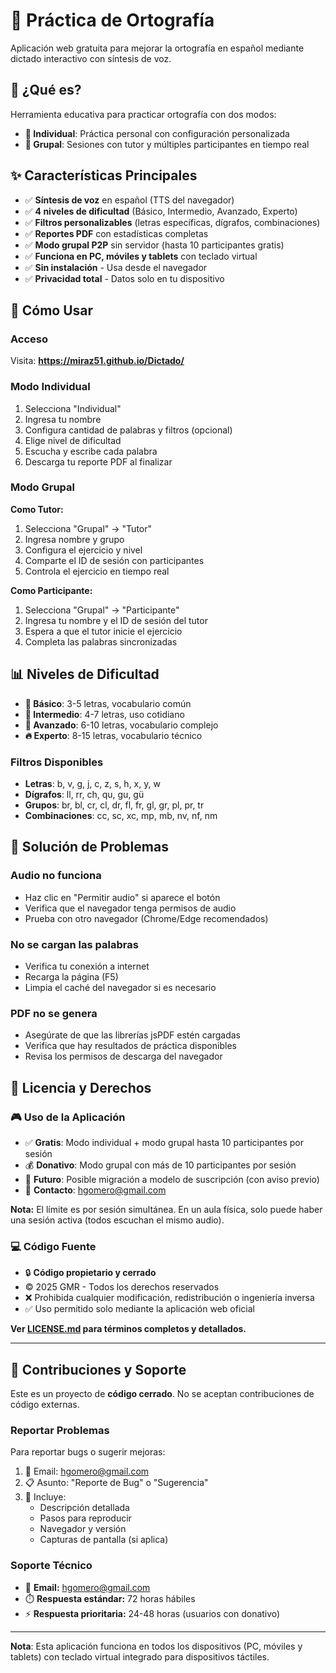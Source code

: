 # 📝 Práctica de Ortografía

Aplicación web gratuita para mejorar la ortografía en español mediante dictado interactivo con síntesis de voz.

## 🎯 ¿Qué es?

Herramienta educativa para practicar ortografía con dos modos:
- **👤 Individual**: Práctica personal con configuración personalizada
- **👥 Grupal**: Sesiones con tutor y múltiples participantes en tiempo real

## ✨ Características Principales

- ✅ **Síntesis de voz** en español (TTS del navegador)
- ✅ **4 niveles de dificultad** (Básico, Intermedio, Avanzado, Experto)
- ✅ **Filtros personalizables** (letras específicas, dígrafos, combinaciones)
- ✅ **Reportes PDF** con estadísticas completas
- ✅ **Modo grupal P2P** sin servidor (hasta 10 participantes gratis)
- ✅ **Funciona en PC, móviles y tablets** con teclado virtual
- ✅ **Sin instalación** - Usa desde el navegador
- ✅ **Privacidad total** - Datos solo en tu dispositivo

## 🚀 Cómo Usar

### Acceso
Visita: **https://miraz51.github.io/Dictado/**

### Modo Individual
1. Selecciona "Individual"
2. Ingresa tu nombre
3. Configura cantidad de palabras y filtros (opcional)
4. Elige nivel de dificultad
5. Escucha y escribe cada palabra
6. Descarga tu reporte PDF al finalizar

### Modo Grupal
**Como Tutor:**
1. Selecciona "Grupal" → "Tutor"
2. Ingresa nombre y grupo
3. Configura el ejercicio y nivel
4. Comparte el ID de sesión con participantes
5. Controla el ejercicio en tiempo real

**Como Participante:**
1. Selecciona "Grupal" → "Participante"
2. Ingresa tu nombre y el ID de sesión del tutor
3. Espera a que el tutor inicie el ejercicio
4. Completa las palabras sincronizadas

## 📊 Niveles de Dificultad

- **🌱 Básico**: 3-5 letras, vocabulario común
- **🌿 Intermedio**: 4-7 letras, uso cotidiano  
- **🌳 Avanzado**: 6-10 letras, vocabulario complejo
- **🔥 Experto**: 8-15 letras, vocabulario técnico

### Filtros Disponibles
- **Letras**: b, v, g, j, c, z, s, h, x, y, w
- **Dígrafos**: ll, rr, ch, qu, gu, gü
- **Grupos**: br, bl, cr, cl, dr, fl, fr, gl, gr, pl, pr, tr
- **Combinaciones**: cc, sc, xc, mp, mb, nv, nf, nm

## 🐛 Solución de Problemas

### Audio no funciona
- Haz clic en "Permitir audio" si aparece el botón
- Verifica que el navegador tenga permisos de audio
- Prueba con otro navegador (Chrome/Edge recomendados)

### No se cargan las palabras
- Verifica tu conexión a internet
- Recarga la página (F5)
- Limpia el caché del navegador si es necesario

### PDF no se genera
- Asegúrate de que las librerías jsPDF estén cargadas
- Verifica que hay resultados de práctica disponibles
- Revisa los permisos de descarga del navegador

## 📜 Licencia y Derechos

### 🎮 Uso de la Aplicación
- ✅ **Gratis**: Modo individual + modo grupal hasta 10 participantes por sesión
- 💰 **Donativo**: Modo grupal con más de 10 participantes por sesión
- 🔮 **Futuro**: Posible migración a modelo de suscripción (con aviso previo)
- 📧 **Contacto**: hgomero@gmail.com

**Nota:** El límite es por sesión simultánea. En un aula física, solo puede haber una sesión activa (todos escuchan el mismo audio).

### 💻 Código Fuente
- 🔒 **Código propietario y cerrado**
- © 2025 GMR - Todos los derechos reservados
- ❌ Prohibida cualquier modificación, redistribución o ingeniería inversa
- ✅ Uso permitido solo mediante la aplicación web oficial

**Ver [LICENSE.md](LICENSE.md) para términos completos y detallados.**

---

## 🤝 Contribuciones y Soporte

Este es un proyecto de **código cerrado**. No se aceptan contribuciones de código externas.

### Reportar Problemas
Para reportar bugs o sugerir mejoras:
1. 📧 Email: hgomero@gmail.com
2. 📋 Asunto: "Reporte de Bug" o "Sugerencia"
3. 📝 Incluye:
   - Descripción detallada
   - Pasos para reproducir
   - Navegador y versión
   - Capturas de pantalla (si aplica)

### Soporte Técnico
- 📧 **Email:** hgomero@gmail.com
- ⏱️ **Respuesta estándar:** 72 horas hábiles
- ⚡ **Respuesta prioritaria:** 24-48 horas (usuarios con donativo)

---

**Nota**: Esta aplicación funciona en todos los dispositivos (PC, móviles y tablets) con teclado virtual integrado para dispositivos táctiles.
